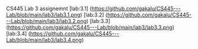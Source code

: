 CS445 Lab 3 assignemnt
[lab:3.1] (https://github.com/gakalu/CS445---Lab/blob/main/lab3/lab3.1.png)
[lab:3.2] (https://github.com/gakalu/CS445---Lab/blob/main/lab3/lab3.2.png)
[lab:3.3] (https://github.com/gakalu/CS445---Lab/blob/main/lab3/lab3.3.png)
[lab:3.4] (https://github.com/gakalu/CS445---Lab/blob/main/lab3/lab3.4.png)

